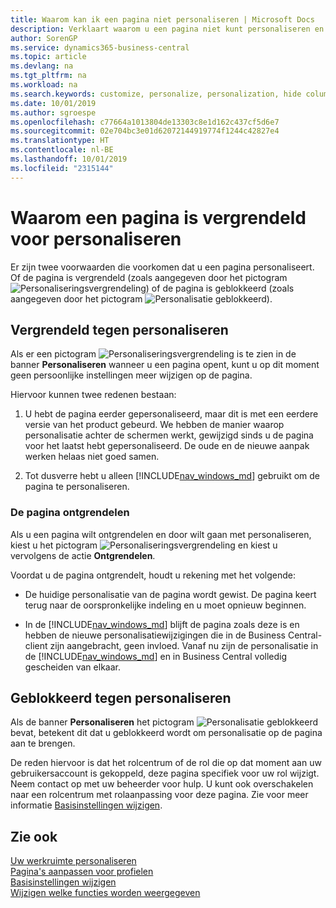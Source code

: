 ```yaml
---
title: Waarom kan ik een pagina niet personaliseren | Microsoft Docs
description: Verklaart waarom u een pagina niet kunt personaliseren en wat u kunt doen om deze te ontgrendelen zodat u de pagina wel kunt personaliseren.
author: SorenGP
ms.service: dynamics365-business-central
ms.topic: article
ms.devlang: na
ms.tgt_pltfrm: na
ms.workload: na
ms.search.keywords: customize, personalize, personalization, hide columns, remove fields, move fields
ms.date: 10/01/2019
ms.author: sgroespe
ms.openlocfilehash: c77664a1013804de13303c8e1d162c437cf5d6e7
ms.sourcegitcommit: 02e704bc3e01d62072144919774f1244c42827e4
ms.translationtype: HT
ms.contentlocale: nl-BE
ms.lasthandoff: 10/01/2019
ms.locfileid: "2315144"
---
```

# <a name="why-a-page-is-locked-from-personalization"></a>Waarom een pagina is vergrendeld voor personaliseren

Er zijn twee voorwaarden die voorkomen dat u een pagina personaliseert. Of de pagina is vergrendeld (zoals aangegeven door het pictogram ![Personaliseringsvergrendeling](media/personalization-lock-icon.png "Personaliseringsvergrendeling")) of de pagina is geblokkeerd (zoals aangegeven door het pictogram ![Personalisatie geblokkeerd](media/personalization-blocked-icon.png "Personalisatie geblokkeerd")).

## <a name="locked-from-personalizing"></a>Vergrendeld tegen personaliseren

Als er een pictogram ![Personaliseringsvergrendeling](media/personalization-lock-icon.png "Personaliseringsvergrendeling") is te zien in de banner **Personaliseren** wanneer u een pagina opent, kunt u op dit moment geen persoonlijke instellingen meer wijzigen op de pagina.

<!-- This is because we changed the way personalization works behind the scenes since the last time that you personalized the page. Unfortunately, the old way and new of doing things do not work together.

The page currently includes the last personalization changes that you made. If you want to continue personalizing the page, then you can choose the lock icon and then **Unlock**. Just be aware that if you choose to unlock the page, the current personalization of the page will be cleared, and you will have to start from scratch.
-->

Hiervoor kunnen twee redenen bestaan:

1. U hebt de pagina eerder gepersonaliseerd, maar dit is met een eerdere versie van het product gebeurd. We hebben de manier waarop personalisatie achter de schermen werkt, gewijzigd sinds u de pagina voor het laatst hebt gepersonaliseerd. De oude en de nieuwe aanpak werken helaas niet goed samen.

2. Tot dusverre hebt u alleen [!INCLUDE[nav_windows_md](includes/nav_windows_md.md)] gebruikt om de pagina te personaliseren.

### <a name="unlocking-the-page"></a>De pagina ontgrendelen

Als u een pagina wilt ontgrendelen en door wilt gaan met personaliseren, kiest u het pictogram ![Personaliseringsvergrendeling](media/personalization-lock-icon.png "Personaliseringsvergrendeling") en kiest u vervolgens de actie **Ontgrendelen**.  

Voordat u de pagina ontgrendelt, houdt u rekening met het volgende:

- De huidige personalisatie van de pagina wordt gewist. De pagina keert terug naar de oorspronkelijke indeling en u moet opnieuw beginnen.

- In de [!INCLUDE[nav_windows_md](includes/nav_windows_md.md)] blijft de pagina zoals deze is en hebben de nieuwe personalisatiewijzigingen die in de Business Central-client zijn aangebracht, geen invloed. Vanaf nu zijn de personalisatie in de [!INCLUDE[nav_windows_md](includes/nav_windows_md.md)] en in Business Central volledig gescheiden van elkaar.

## <a name="blocked-from-personalizing"></a>Geblokkeerd tegen personaliseren

Als de banner **Personaliseren** het pictogram ![Personalisatie geblokkeerd](media/personalization-blocked-icon.png "Personalisatie geblokkeerd") bevat, betekent dit dat u geblokkeerd wordt om personalisatie op de pagina aan te brengen.

<!-- Only text is translated, so removing this image for non-English UX reasons.  ![Personalize blocked](media/personalization-blocked.png "Personalize lock") -->

De reden hiervoor is dat het rolcentrum of de rol die op dat moment aan uw gebruikersaccount is gekoppeld, deze pagina specifiek voor uw rol wijzigt. Neem contact op met uw beheerder voor hulp. U kunt ook overschakelen naar een rolcentrum met rolaanpassing voor deze pagina. Zie voor meer informatie [Basisinstellingen wijzigen](ui-change-basic-settings.md).

## <a name="see-also"></a>Zie ook
[Uw werkruimte personaliseren](ui-personalization-user.md)  
[Pagina's aanpassen voor profielen](ui-personalization-manage.md)  
[Basisinstellingen wijzigen](ui-change-basic-settings.md)  
[Wijzigen welke functies worden weergegeven](ui-experiences.md)  
